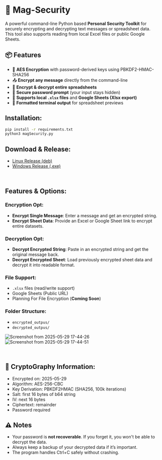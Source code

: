 # 🔐 Mag-Security

A powerful command-line Python based **Personal Security Toolkit** for securely encrypting and decrypting text messages or spreadsheet data. This tool also supports reading from local Excel files or public Google Sheets.



## 📦 Features

* 🔑 **AES Encryption** with password-derived keys using PBKDF2-HMAC-SHA256
* 📤 **Encrypt any message** directly from the command-line
* 📄 **Encrypt & decrypt entire spreadsheets**
* 🔐 **Secure password prompt** (your input stays hidden)
* 🧮 **Supports local `.xlsx` files** and **Google Sheets (Xlsx export)**
* 🧾 **Formatted terminal output** for spreadsheet previews



## Installation:
```bash
pip install -r requirements.txt
python3 magSecurity.py
```

## Download & Release:
- <a href="https://github.com/HammadRafique29/Mag-Security/releases">Linux Release (deb)</a> 
- <a href="https://github.com/HammadRafique29/Mag-Security/releases">Windows Release (.exe)</a> 

<br>

## Features & Options:


### Encryption Opt:

* **Encrypt Single Message**: Enter a message and get an encrypted string.
* **Encrypt Sheet Data**: Provide an Excel or Google Sheet link to encrypt entire datasets.

### Decryption Opt:

* **Decrypt Encrypted String**: Paste in an encrypted string and get the original message back.
* **Decrypt Encrypted Sheet**: Load previously encrypted sheet data and decrypt it into readable format.

### File Support:

* `.xlsx` files (read/write support)
* Google Sheets (Public URL)
* Planning For File Encryption (**Coming Soon**)

### Folder Structure:

- `encrypted_outpus/`
- `decrypted_outpus/`

![Screenshot from 2025-05-29 17-44-26](https://github.com/user-attachments/assets/b2e1c928-9790-4a65-b2d3-fae02d0fcff0)
![Screenshot from 2025-05-29 17-44-51](https://github.com/user-attachments/assets/72c897f1-d10e-40dc-b395-8caa7f64ea5a)

<br>

## 🔐 CryptoGraphy Information:
- Encrypted on: 2025-05-29
- Algorithm: AES-256-CBC
- Key Derivation: PBKDF2HMAC (SHA256, 100k iterations)
- Salt: first 16 bytes of b64 string
- IV: next 16 bytes
- Ciphertext: remainder
- Password required



## ⚠️ Notes

* Your password is **not recoverable**. If you forget it, you won't be able to decrypt the data.
* Always keep a backup of your decrypted data if it’s important.
* The program handles Ctrl+C safely without crashing.

